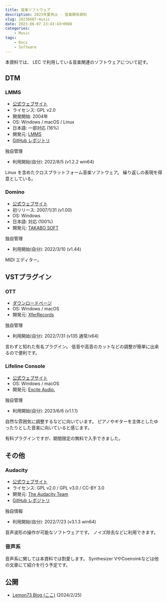 ```yaml
---
title: 音楽ソフトウェア
description: 2023年夏休止 - 音楽関係資料
slug: 20230607-music
date: 2023-06-07 23:43:43+0900
categories:
    - Music
tags:
    - Docs
    - Software
---
```


本資料では、 LEC で利用している音楽関連のソフトウェアについて記す。

## DTM
### LMMS
- [公式ウェブサイト](https://lmms.io)
- ライセンス: GPL v2.0
- 開発開始: 2004年
- OS: Windows / macOS / Linux
- 日本語: 一部対応 (16%)
- 開発元: [LMMS](https://github.com/LMMS)
- [GitHub レポジトリ](https://github.com/LMMS/lmms)

独自管理
- 利用開始(自分): 2022/8/5 (v1.2.2 win64)

Linux を含めたクロスプラットフォーム音楽ソフトウェア。
繰り返しの表現を得意としている。

### Domino
- [公式ウェブサイト](https://takabosoft.com/domino)
- 初リリース: 2007/1/31 (v1.00)
- OS: Windows
- 日本語: 対応 (100%)
- 開発元: [TAKABO SOFT](https://takabosoft.com)

独自管理
- 利用開始(自分): 2022/3/10 (v1.44)

MIDI エディター。

## VSTプラグイン
### OTT
- [ダウンロードページ](https://xferrecords.com/freeware)
- OS: Windows / macOS
- 開発元: [XferRecords](https://xferrecords.com)

独自管理
- 利用開始(自分): 2022/7/31 (v135 通常/x64)

言わずと知れた有名プラグイン。
低音や高音のカットなどの調整が簡単に出来るので便利です。

### Lifeline Console
- [公式ウェブサイト](https://www.excite-audio.com/lifeline/lifeline-console)
- OS: Windows / macOS
- 開発元: [Excite Audio.](https://www.excite-audio.com)

独自管理
- 利用開始(自分): 2023/6/6 (v1.1.1)

自然な雰囲気に調整するなどに向いています。
ピアノやギターを主体としたゆったりとした音楽に向いていると感じます。

有料プラグインですが、期間限定の無料で入手できました。

## その他
### Audacity
- [公式ウェブサイト](https://www.audacityteam.org)
- ライセンス: GPL v2.0 / GPL v3.0 / CC-BY 3.0
- 開発元: [The Audacity Team](https://github.com/audacity)
- [GitHub レポジトリ](https://github.com/audacity/audacity)

独自情報
- 利用開始(自分): 2022/7/23 (v3.1.3 win64)

音声波形の操作が可能なソフトウェアです。
ノイズ除去などに利用できます。

### 音声系
音声系に関しては本資料では割愛します。
Synthesizer VやCoeiroinkなどは他の文章にて紹介を行う予定です。

## 公開
- [Lemon73 Blog (ここ)](./) (2024/2/25)
